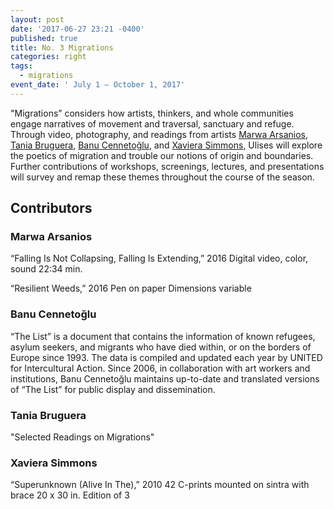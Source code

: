 ```yaml
---
layout: post
date: '2017-06-27 23:21 -0400'
published: true
title: No. 3 Migrations
categories: right
tags:
  - migrations
event_date: ' July 1 — October 1, 2017'
---
```

"Migrations” considers how artists, thinkers, and whole communities engage narratives of movement and traversal, sanctuary and refuge. Through video, photography, and readings from artists [Marwa Arsanios](http://www.mor-charpentier.com/artist/marwa-arsonios/), [Tania Bruguera](http://www.taniabruguera.com/cms/), [Banu Cennetoğlu](http://rodeo-gallery.com/artists/banu-cennetoglu/), and [Xaviera Simmons](https://davidcastillogallery.com/artist/xaviera-simmons/), Ulises will explore the poetics of migration and trouble our notions of origin and boundaries. Further contributions of workshops, screenings, lectures, and presentations will survey and remap these themes throughout the course of the season.

## Contributors

### Marwa Arsanios

“Falling Is Not Collapsing, Falling Is Extending,” 2016
Digital video, color, sound
22:34 min.
 
“Resilient Weeds,” 2016
Pen on paper
Dimensions variable

### Banu Cennetoğlu

“The List” is a document that contains the information of known refugees, asylum seekers, and migrants who have died within, or on the borders of Europe since 1993. The data is compiled and updated each year by UNITED for Intercultural Action. Since 2006, in collaboration with art workers and institutions, Banu Cennetoğlu maintains up-to-date and translated versions of “The List” for public display and dissemination.

### Tania Bruguera

"Selected Readings on Migrations"

### Xaviera Simmons

“Superunknown (Alive In The),” 2010
42 C-prints mounted on sintra with brace
20 x 30 in.
Edition of 3
